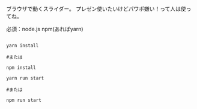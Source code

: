 
ブラウザで動くスライダー。
プレゼン使いたいけどパワポ嫌い！って人は使ってね。

必須：node.js
npm(あればyarn)

```

yarn install

#または

npm install

yarn run start

#または

npm run start

```

